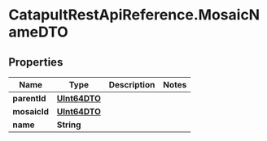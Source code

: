 # CatapultRestApiReference.MosaicNameDTO

## Properties
Name | Type | Description | Notes
------------ | ------------- | ------------- | -------------
**parentId** | [**UInt64DTO**](UInt64DTO.md) |  | 
**mosaicId** | [**UInt64DTO**](UInt64DTO.md) |  | 
**name** | **String** |  | 


